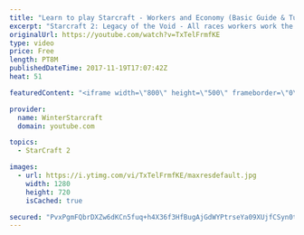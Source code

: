 ```yaml
---
title: "Learn to play Starcraft - Workers and Economy (Basic Guide & Tutorial)"
excerpt: "Starcraft 2: Legacy of the Void - All races workers work the same (mule notwithstanding!)  Wiki on mining: http://wiki.teamliquid.net/starcraft2/Mining_Minerals"
originalUrl: https://youtube.com/watch?v=TxTelFrmfKE
type: video
price: Free
length: PT8M
publishedDateTime: 2017-11-19T17:07:42Z
heat: 51

featuredContent: "<iframe width=\"800\" height=\"500\" frameborder=\"0\" src=\"https://www.youtube.com/embed/TxTelFrmfKE\" allow=\"accelerometer; autoplay; encrypted-media; gyroscope; picture-in-picture\" allowfullscreen></iframe>"

provider:
  name: WinterStarcraft
  domain: youtube.com

topics:
  - StarCraft 2

images:
  - url: https://i.ytimg.com/vi/TxTelFrmfKE/maxresdefault.jpg
    width: 1280
    height: 720
    isCached: true

secured: "PvxPgmFQbrDXZw6dKCn5fuq+h4X36f3HfBugAjGdWYPtrseYa09XUjfCSyn0tDVjmvOrhTsuqwAsL5wX6Qv93IJYzWzsn1487lDaSOoRmPrpKNshfg+Mz812dw1e7rq3/Fmz2Rv8XRxs97/KgnmLvtZezuWEU3piPYOS4k4Zl6pOJCuxlivzcapv56A+GXi+MTl91Dv4y4Ep8MJNsu1nB5QHKprFqqorKEOXs/sKjshpdywP9s1nzTlW9gR4iEKYLy+fY3R2/lGKFXJsfz0BPXnAOYI75eCIW3dP9AS27c6k0VbhmsPoLbjrx+7PqA4uErByJP1plx2gGVubcRRR5HxnauPcgz8JZEMv8sEzAM5kil2ctPKGevxITPWkm1/2Z3N0kMSr4LuhEtbkHvJEn4BdIDJOQVDxdA4FR8l7oNU=;BfPRDUN0caJHVnLgTg47oQ=="
---
```


